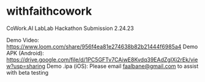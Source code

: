 # withfaithcowork

CoWork.AI LabLab Hackathon Submission 2.24.23

Demo Video: https://www.loom.com/share/956f4ea81e274638b82b21444f6985a4
Demo APK (Android): https://drive.google.com/file/d/1PC5GFTv7CAiwE8Kvdq39EAdZgIXi2rEk/view?usp=sharing
Demo .ipa (iOS): Please email faalbane@gmail.com to assist with beta testing 

